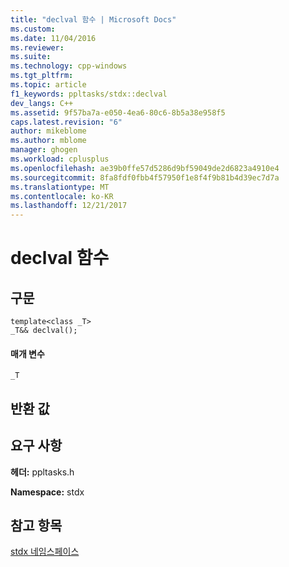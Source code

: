 ```yaml
---
title: "declval 함수 | Microsoft Docs"
ms.custom: 
ms.date: 11/04/2016
ms.reviewer: 
ms.suite: 
ms.technology: cpp-windows
ms.tgt_pltfrm: 
ms.topic: article
f1_keywords: ppltasks/stdx::declval
dev_langs: C++
ms.assetid: 9f57ba7a-e050-4ea6-80c6-8b5a38e958f5
caps.latest.revision: "6"
author: mikeblome
ms.author: mblome
manager: ghogen
ms.workload: cplusplus
ms.openlocfilehash: ae39b0ffe57d5286d9bf59049de2d6823a4910e4
ms.sourcegitcommit: 8fa8fdf0fbb4f57950f1e8f4f9b81b4d39ec7d7a
ms.translationtype: MT
ms.contentlocale: ko-KR
ms.lasthandoff: 12/21/2017
---
```

# <a name="declval-function"></a>declval 함수
## <a name="syntax"></a>구문  
  
```
template<class _T>
_T&& declval();
```  
  
#### <a name="parameters"></a>매개 변수  
 `_T`  
  
## <a name="return-value"></a>반환 값  
  
## <a name="requirements"></a>요구 사항  
 **헤더:** ppltasks.h  
  
 **Namespace:** stdx  
  
## <a name="see-also"></a>참고 항목  
 [stdx 네임스페이스](stdx-namespace.md)
